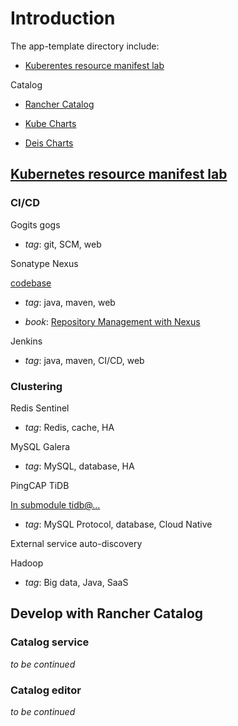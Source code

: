 # Introduction

The app-template directory include:

* [Kuberentes resource manifest lab](#kubernetes-resource-manifest-lab)

Catalog
 
- [Rancher Catalog](./catalog/lib/github.com/rancher)

- [Kube Charts](./catalog/lib/github.com/kubernetes)

- [Deis Charts](./catalog/lib/github.com/deis)

## [Kubernetes resource manifest lab](/app-template/k8s-resource-manifest-lab)

### CI/CD

Gogits gogs

* _tag_: git, SCM, web

Sonatype Nexus

[codebase](https://github.com/sonatype/nexus-public)

* _tag_: java, maven, web

* _book_: [Repository Management with Nexus](https://books.sonatype.com/nexus-book/3.0/reference/index.html)

Jenkins

* _tag_: java, maven, CI/CD, web

### Clustering

Redis Sentinel

* _tag_: Redis, cache, HA

MySQL Galera

* _tag_: MySQL, database, HA

PingCAP TiDB

[In submodule tidb@...](./k8s-resource-manifest-lab/lib/github.com/tangfeixiong)

* _tag_: MySQL Protocol, database, Cloud Native

External service auto-discovery

Hadoop

* _tag_: Big data, Java, SaaS

## Develop with Rancher Catalog

### Catalog service

_to be continued_

### Catalog editor

_to be continued_

